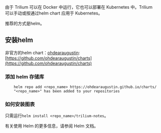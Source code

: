 由于 Trilium 可以在 Docker 中运行，它也可以部署在 Kubernetes 中。Trilium 可以手动或按通过helm chart 应用于 Kubernetes。

推荐的方式是helm。

**安装helm**
----------

非官方的helm chart：[ohdearaugustin](https://github.com/ohdearaugustin): [https://github.com/ohdearaugustin/charts](https://github.com/ohdearaugustin/charts)

### **添加 helm 存储库**
```
    helm repo add <repo_name> https://ohdearaugustin.github.io/charts/
    "<repo_name>" has been added to your repositories
```
### **如何安装图表**

只需运行`helm install <repo_name>/trilium-notes`。

有关使用 Helm 的更多信息，请参阅 Helm 文档。